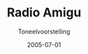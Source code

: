 ---
title: Radio Amigu
subtitle: Toneelvoorstelling
layout: default
modal-id: 2
date: 2005-07-01
img: radio_amigu.png
thumbnail: 949648295145a3d2d81304ee3c71a350-radio_amigu.png
alt: ma-ais-brasa-mi
description: Speciaal voor de theatervoorstelling <i>Radio Amigu</i> kruipt Wijnand Stomp in de huid van Tante Jewel. Radio Amigu is een hilarische zomershow die je niet mag missen.Als <i>beroemde</i> host van haar hilarisch radio-talkshow ontvangt ze leuke, gekke en bizarre gasten om de nieuwste roddels uit te wisselen. <p>Vroeger was de <i>Amigu</i> een echt radiopiratenschip dat langs de kust van Noord-Holland voer. Op een dag ontdekt Tante Jewel tot haar grote verbazing dat alle radioapparatuur in het schip nog werkt. Ze begint in het wrak een spetterende radio-talkshow. Graag ontvangt ze bijzondere gasten, zoals de plaatselijke brandweerman, de doktersassistente, de postbode of de burgemeester waar ze lekker mee wil roddelen. Tante zegt altijd &quot;Als je niks over een ander vertelt kom je niks over hem te weten&quot;. In elke uitzending maakt Tante Jewel samen met het LIVE publiek &quot;Het Ellenlange Verhaal&quot; alsmaar langer. Nu Tante Jewel haar eigen show heeft denkt ze dat ze een BN-er is. Om haar te beschermen tegen opdringerige fans heeft Tante Jewel twee <i>bodyguards</i> geronseld.
---